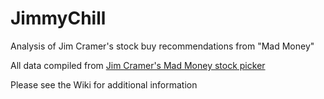# JimmyChill
Analysis of Jim Cramer's stock buy recommendations from "Mad Money"
<p>All data compiled from <a href="https://madmoney.thestreet.com/screener/index.cfm">Jim Cramer's Mad Money stock picker</a></p>
<p>Please see the Wiki for additional information</p>
